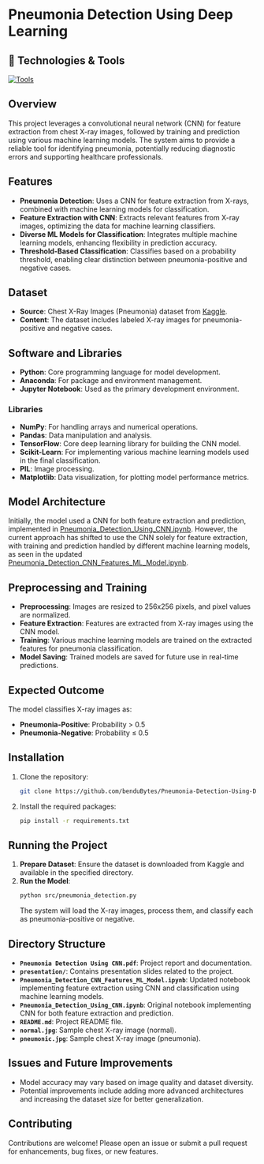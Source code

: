 # Pneumonia Detection Using Deep Learning

## 🔧 Technologies & Tools
[![Tools](https://skillicons.dev/icons?i=python,anaconda,tensorflow,&perline=20)](https://skillicons.dev)

## Overview
This project leverages a convolutional neural network (CNN) for feature extraction from chest X-ray images, followed by training and prediction using various machine learning models. The system aims to provide a reliable tool for identifying pneumonia, potentially reducing diagnostic errors and supporting healthcare professionals.

## Features
- **Pneumonia Detection**: Uses a CNN for feature extraction from X-rays, combined with machine learning models for classification.
- **Feature Extraction with CNN**: Extracts relevant features from X-ray images, optimizing the data for machine learning classifiers.
- **Diverse ML Models for Classification**: Integrates multiple machine learning models, enhancing flexibility in prediction accuracy.
- **Threshold-Based Classification**: Classifies based on a probability threshold, enabling clear distinction between pneumonia-positive and negative cases.

## Dataset
- **Source**: Chest X-Ray Images (Pneumonia) dataset from [Kaggle](https://www.kaggle.com/datasets/paultimothymooney/chest-xray-pneumonia/data).
- **Content**: The dataset includes labeled X-ray images for pneumonia-positive and negative cases.

## Software and Libraries
- **Python**: Core programming language for model development.
- **Anaconda**: For package and environment management.
- **Jupyter Notebook**: Used as the primary development environment.

### Libraries
- **NumPy**: For handling arrays and numerical operations.
- **Pandas**: Data manipulation and analysis.
- **TensorFlow**: Core deep learning library for building the CNN model.
- **Scikit-Learn**: For implementing various machine learning models used in the final classification.
- **PIL**: Image processing.
- **Matplotlib**: Data visualization, for plotting model performance metrics.

## Model Architecture
Initially, the model used a CNN for both feature extraction and prediction, implemented in [Pneumonia_Detection_Using_CNN.ipynb](https://github.com/benduBytes/Pneumonia-Detection-Using-Deep-Learning/blob/main/Pneumonia_Detection_Using_CNN.ipynb). However, the current approach has shifted to use the CNN solely for feature extraction, with training and prediction handled by different machine learning models, as seen in the updated [Pneumonia_Detection_CNN_Features_ML_Model.ipynb](https://github.com/benduBytes/Pneumonia-Detection-Using-Deep-Learning/blob/main/Pneumonia_Detection_CNN_Features_ML_Model.ipynb).

## Preprocessing and Training
- **Preprocessing**: Images are resized to 256x256 pixels, and pixel values are normalized.
- **Feature Extraction**: Features are extracted from X-ray images using the CNN model.
- **Training**: Various machine learning models are trained on the extracted features for pneumonia classification.
- **Model Saving**: Trained models are saved for future use in real-time predictions.

## Expected Outcome
The model classifies X-ray images as:
- **Pneumonia-Positive**: Probability > 0.5
- **Pneumonia-Negative**: Probability ≤ 0.5

## Installation
1. Clone the repository:
    ```bash
    git clone https://github.com/benduBytes/Pneumonia-Detection-Using-Deep-Learning
    ```
2. Install the required packages:
    ```bash
    pip install -r requirements.txt
    ```

## Running the Project
1. **Prepare Dataset**: Ensure the dataset is downloaded from Kaggle and available in the specified directory.
2. **Run the Model**:
    ```bash
    python src/pneumonia_detection.py
    ```
   The system will load the X-ray images, process them, and classify each as pneumonia-positive or negative.

## Directory Structure
- **`Pneumonia Detection Using CNN.pdf`**: Project report and documentation.
- **`presentation/`**: Contains presentation slides related to the project.
- **`Pneumonia_Detection_CNN_Features_ML_Model.ipynb`**: Updated notebook implementing feature extraction using CNN and classification using machine learning models.
- **`Pneumonia_Detection_Using_CNN.ipynb`**: Original notebook implementing CNN for both feature extraction and prediction.
- **`README.md`**: Project README file.
- **`normal.jpg`**: Sample chest X-ray image (normal).
- **`pneumonic.jpg`**: Sample chest X-ray image (pneumonia).

## Issues and Future Improvements
- Model accuracy may vary based on image quality and dataset diversity.
- Potential improvements include adding more advanced architectures and increasing the dataset size for better generalization.

## Contributing
Contributions are welcome! Please open an issue or submit a pull request for enhancements, bug fixes, or new features.
